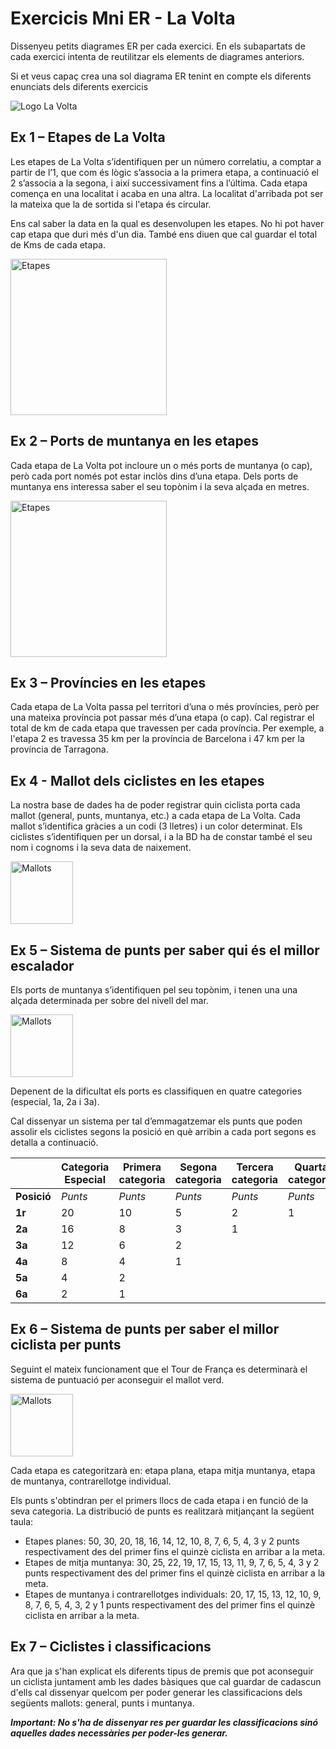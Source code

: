 # Exercicis Mni ER - La Volta

Dissenyeu petits diagrames ER per cada exercici. En els subapartats de cada exercici intenta de reutilitzar els elements de diagrames anteriors.

Si et veus capaç crea una sol diagrama ER tenint en compte els diferents enunciats dels diferents exercicis 

<img src="assets/logo-lavolta.png"
     alt="Logo La Volta" />

## Ex 1 – Etapes de La Volta 
Les etapes de La Volta s’identifiquen per un número correlatiu, a comptar a partir de l’1, que com és lògic s’associa a la primera etapa, a continuació el 2 s’associa a la segona, i així successivament fins a l’última. Cada etapa comença en una localitat i acaba en una altra. La localitat d'arribada pot ser la mateixa que la de sortida si l'etapa és circular.

Ens cal saber la data en la qual es desenvolupen les etapes. No hi pot haver cap etapa que duri més d'un dia. També ens diuen que cal guardar el total de Kms de cada etapa.

<img src="assets/exercici-lavolta-etapes.png"
     alt="Etapes"
     width = "250" />


## Ex 2 – Ports de muntanya en les etapes 

Cada etapa de La Volta pot incloure un o més ports de muntanya (o cap), però cada port només pot estar inclòs dins d’una etapa. Dels ports de muntanya ens interessa saber el seu topònim i la seva alçada en metres.

<img src="assets/exercici-lavolta-port-bonaiga.jpg"
     alt="Etapes"
     width = "250" />

## Ex 3 – Províncies en les etapes

Cada etapa de La Volta passa pel territori d’una o més províncies, però per una mateixa província pot passar més d’una etapa (o cap). Cal registrar el total de km de cada etapa que travessen per cada província. Per exemple, a l'etapa 2 es travessa 35 km per la província de Barcelona i 47 km per la província de Tarragona. 

## Ex 4 - Mallot dels ciclistes en les etapes

La nostra base de dades ha de poder registrar quin ciclista porta cada mallot (general, punts, muntanya, etc.) a cada etapa de La Volta. Cada mallot s’identifica gràcies a un codi (3 lletres) i un color determinat. Els ciclistes s’identifiquen per un dorsal, i a la BD ha de constar també el seu nom i cognoms i la seva data de naixement.

<img src="assets/exercici-lavolta-mallots.png"
     alt="Mallots"
     height = "100" />

## Ex 5 – Sistema de punts per saber qui és el millor escalador 

Els ports de muntanya s’identifiquen pel seu topònim, i tenen una una alçada determinada per sobre del nivell del mar. 

<img src="assets/exercici-lavolta-mallot-escalador.png"
     alt="Mallots"
     height = "100" />

Depenent de la dificultat els ports es classifiquen en quatre categories (especial, 1a, 2a i 3a). 

Cal dissenyar un sistema per tal d’emmagatzemar els punts que poden assolir els ciclistes segons la posició en què arribin a cada port segons es detalla a continuació.

|             | **Categoria  Especial** | **Primera categoria** | **Segona categoria** | **Tercera categoria** | **Quarta categoria** |
|-------------|-------------------------|-----------------------|----------------------|-----------------------|----------------------|
| **Posició** | _Punts_                 | _Punts_               | _Punts_              | _Punts_               | _Punts_              |
| **1r**      | 20                      | 10                    | 5                    | 2                     | 1                    |
| **2a**      | 16                      | 8                     | 3                    | 1                     |                      |
| **3a**      | 12                      | 6                     | 2                    |                       |                      |
| **4a**      | 8                       | 4                     | 1                    |                       |                      |
| **5a**      | 4                       | 2                     |                      |                       |                      |
| **6a**      | 2                       | 1                     |                      |                       |                      |

## Ex 6 – Sistema de punts per saber el millor ciclista per punts

Seguint el mateix funcionament que el Tour de França es determinarà el sistema de puntuació per aconseguir el mallot verd.

<img src="assets/exercici-lavolta-mallot-punts.png"
     alt="Mallots"
     height = "100" />

Cada etapa es categoritzarà en: etapa plana, etapa mitja muntanya, etapa de muntanya, contrarellotge individual.

Els punts s'obtindran per el primers llocs de cada etapa i en funció de la seva categoria.
La distribució de punts es realitzarà mitjançant la següent taula:
* Etapes planes: 50, 30, 20, 18, 16, 14, 12, 10, 8, 7, 6, 5, 4, 3 y 2 punts respectivament des del primer fins el quinzè ciclista en arribar a la meta.
* Etapes de mitja muntanya: 30, 25, 22, 19, 17, 15, 13, 11, 9, 7, 6, 5, 4, 3 y 2 punts respectivament des del primer fins el quinzè ciclista en arribar a la meta.
* Etapes de muntanya i contrarellotges individuals: 20, 17, 15, 13, 12, 10, 9, 8, 7, 6, 5, 4, 3, 2 y 1 punts respectivament des del primer fins el quinzè ciclista en arribar a la meta. 


## Ex 7 – Ciclistes i classificacions

Ara que ja s'han explicat els diferents tipus de premis que pot aconseguir un ciclista juntament amb les dades bàsiques que cal guardar de cadascun d'ells cal dissenyar quelcom per poder generar les classificacions dels següents mallots: general, punts i muntanya.

**_Important: No s'ha de dissenyar res per guardar les classificacions sinó aquelles dades necessàries per poder-les generar._**
